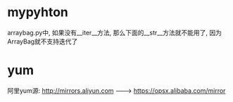 # mypyhton
arraybag.py中, 如果没有__iter__方法, 那么下面的__str__方法就不能用了, 因为ArrayBag就不支持迭代了

# yum
阿里yum源: http://mirrors.aliyun.com ---> https://opsx.alibaba.com/mirror
